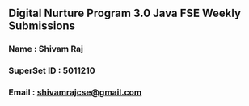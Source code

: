 ## Digital Nurture Program 3.0 Java FSE Weekly Submissions

### Name : Shivam Raj

### SuperSet ID : 5011210

### Email : shivamrajcse@gmail.com
